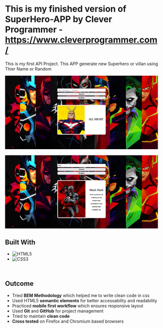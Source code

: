 # This is my finished version of SuperHero-APP by Clever Programmer - https://www.cleverprogrammer.com/

This is my first API Project. This APP generate new Superhero or villan using Thier Name or Random


<div align='center'>
<img src="Screenshot/Screenshot (1).png">
</div>
<br>
<div align='center'>
<img src="Screenshot/Screenshot (2).png">
</div>

## **Built With**

- ![HTML5](https://img.shields.io/badge/html5-%23E34F26.svg?style=for-the-badge&logo=html5&logoColor=white)   
- ![CSS3](https://img.shields.io/badge/css3-%231572B6.svg?style=for-the-badge&logo=css3&logoColor=white)   


<br>

## **Outcome**

* Tried **BEM Methodology** which helped me to write clean code in css
* Used HTML5 **semantic elements** for better accessability and readability
* Practiced **mobile first workflow** which ensures responsive layout
* Used **Git** and **GitHub** for project management
* Tried to maintain **clean code**
* **Cross tested** on Firefox and Chromium based browsers

<br>

